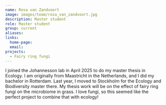 ```yaml
---
name: Rosa van Zandvoort
image: images/team/rosa_van_zandvoort.jpg
description: Master student
role: Master student
group: current
aliases:
links:
  home-page:
  email: 
projects:
  - Fairy ring fungi
---
```


I joined the Johannesson lab in April 2025 to do my master thesis in Ecology. I am originally from Maastricht in the Netherlands, and I did my bachelor in Rotterdam. Last year, I moved to Stockholm for the Ecology and Biodiversity master there. My thesis work will be on the effect of fairy ring fungi on the microbiome in grass. I love fungi, so this seemed like the perfect project to combine that with ecology!